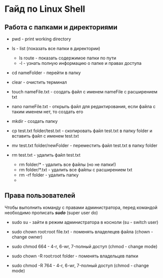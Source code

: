 # Гайд по Linux Shell

## Работа с папками и директориями
* pwd - print working directory
* ls - list (показать все папки в директории)
  * ls route - показать содержимое папки по пути
  * -l - узнать полную информацию о папке и правах доступа
* cd nameFolder - перейти в папку
* clear - очистить терминал
  
* touch nameFile.txt - создать файл с именем nameFile с расширением txt
* nano nameFile.txt - открыть файл для редактирования, если файла с таким именем нет, то создать его
* mkdir - создать папку
* cp test.txt folder/test.txt - скопировать файл test.txt в папку folder и вставить файл с именем test.txt
* mv test.txt folder/newFolder - переместить файл test.txt в папку folder
* rm test.txt - удалить файл test.txt
  * rm folder/* - удалить все файлы (но не папки!)
  * rm folder/*.txt - удалить все файлы с расширением txt
  * rm -rf folder - удалить папку
  * 
## Права пользователей

Чтобы выполнить команду с правами администратора, перед командой необходимо прописать ***sudo*** (super user do)  
* sudo su - зайти в режим администратора в косноли (su - switch user)  
* sudo chown root:root file.txt - поменять владелецев файла (chown - change owner)
* sudo chmod 664 - 4-r, 6-wr, 7-полный доступ (chmod - change mode)
  
* sudo chown -R root:root folder - поменять владельцев папки
* sudo chmod -R 764 - 4-r, 6-wr, 7-полный доступ (chmod - change mode)

